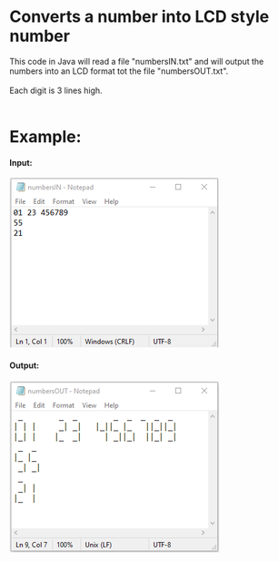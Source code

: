 # Converts a number into LCD style number
This code in Java will read a file "numbersIN.txt" and will output the numbers into an LCD format tot the file "numbersOUT.txt".
<br></br>
Each digit is 3 lines high.
<br></br>
<h1>Example:</h1>
<h4>Input:</h4>
<img src="https://github.com/FarcasRares/Numbers_to_LCD/blob/main/Images/in.png">
<h4>Output:</h4>
<img src="https://github.com/FarcasRares/Numbers_to_LCD/blob/main/Images/out.png">

